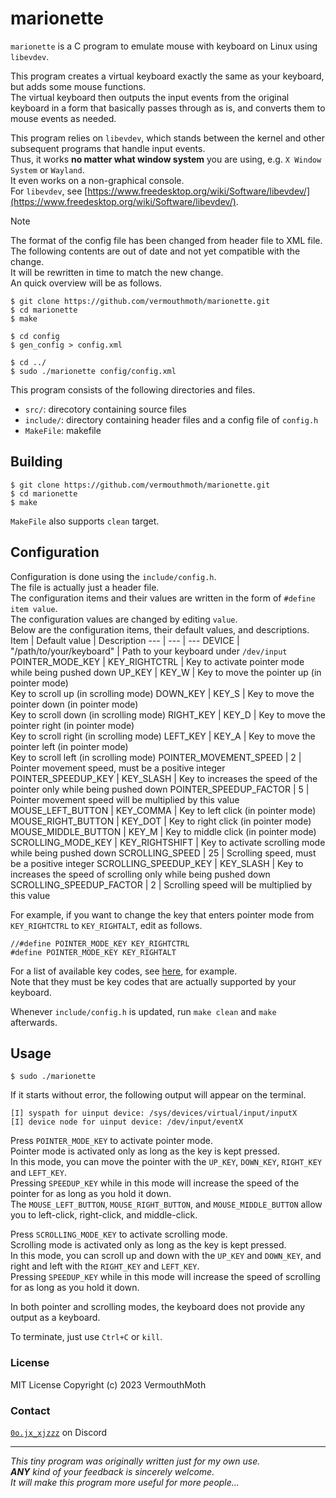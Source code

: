 # marionette
`marionette` is a C program to emulate mouse with keyboard on Linux using `libevdev`.

This program creates a virtual keyboard exactly the same as your keyboard, but adds some mouse functions.  
The virtual keyboard then outputs the input events from the original keyboard in a form that basically passes through as is, and converts them to mouse events as needed.

This program relies on `libevdev`, which stands between the kernel and other subsequent programs that handle input events.  
Thus, it works **no matter what window system** you are using, e.g. `X Window System` or `Wayland`.  
It even works on a non-graphical console.  
For `libevdev`, see [https://www.freedesktop.org/wiki/Software/libevdev/](https://www.freedesktop.org/wiki/Software/libevdev/).

> [!NOTE]  
> The format of the config file has been changed from header file to XML file.  
> The following contents are out of date and not yet compatible with the change.  
> It will be rewritten in time to match the new change.  
> An quick overview will be as follows.
> ```
> $ git clone https://github.com/vermouthmoth/marionette.git
> $ cd marionette
> $ make
>
> $ cd config
> $ gen_config > config.xml
>
> $ cd ../
> $ sudo ./marionette config/config.xml
> ```

This program consists of the following directories and files.
- `src/`: direcotory containing source files
- `include/`: directory containing header files and a config file of `config.h`
- `MakeFile`: makefile

## Building
```
$ git clone https://github.com/vermouthmoth/marionette.git
$ cd marionette
$ make
```
`MakeFile` also supports `clean` target.

## Configuration
Configuration is done using the `include/config.h`.  
The file is actually just a header file.  
The configuration items and their values are written in the form of `#define item value`.  
The configuration values are changed by editing `value`.  
Below are the configuration items, their default values, and descriptions.
Item | Default value | Description
--- | --- | ---
DEVICE | "/path/to/your/keyboard" | Path to your keyboard under `/dev/input`
POINTER_MODE_KEY | KEY_RIGHTCTRL | Key to activate pointer mode while being pushed down
UP_KEY | KEY_W | Key to move the pointer up (in pointer mode)<br>Key to scroll up (in scrolling mode)
DOWN_KEY | KEY_S | Key to move the pointer down (in pointer mode)<br>Key to scroll down (in scrolling mode)
RIGHT_KEY | KEY_D | Key to move the pointer right (in pointer mode)<br>Key to scroll right (in scrolling mode)
LEFT_KEY | KEY_A | Key to move the pointer left (in pointer mode)<br>Key to scroll left (in scrolling mode)
POINTER_MOVEMENT_SPEED | 2 | Pointer movement speed, must be a positive integer
POINTER_SPEEDUP_KEY | KEY_SLASH | Key to increases the speed of the pointer only while being pushed down
POINTER_SPEEDUP_FACTOR | 5 | Pointer movement speed will be multiplied by this value
MOUSE_LEFT_BUTTON | KEY_COMMA | Key to left click (in pointer mode)
MOUSE_RIGHT_BUTTON | KEY_DOT | Key to right click (in pointer mode)
MOUSE_MIDDLE_BUTTON | KEY_M | Key to middle click (in pointer mode)
SCROLLING_MODE_KEY | KEY_RIGHTSHIFT | Key to activate scrolling mode while being pushed down
SCROLLING_SPEED | 25 | Scrolling speed, must be a positive integer
SCROLLING_SPEEDUP_KEY | KEY_SLASH | Key to increases the speed of scrolling only while being pushed down
SCROLLING_SPEEDUP_FACTOR | 2 | Scrolling speed will be multiplied by this value

For example, if you want to change the key that enters pointer mode from `KEY_RIGHTCTRL` to `KEY_RIGHTALT`, edit as follows.
```
//#define POINTER_MODE_KEY KEY_RIGHTCTRL
#define POINTER_MODE_KEY KEY_RIGHTALT
```
For a list of available key codes, see [here](https://gitlab.freedesktop.org/libevdev/libevdev/-/blob/master/include/linux/linux/input-event-codes.h?ref_type=heads#L75), for example.  
Note that they must be key codes that are actually supported by your keyboard.

Whenever `include/config.h` is updated, run `make clean` and `make` afterwards.

## Usage
```
$ sudo ./marionette
```
If it starts without error, the following output will appear on the terminal.
```
[I] syspath for uinput device: /sys/devices/virtual/input/inputX
[I] device node for uinput device: /dev/input/eventX

```

Press `POINTER_MODE_KEY` to activate pointer mode.  
Pointer mode is activated only as long as the key is kept pressed.  
In this mode, you can move the pointer with the `UP_KEY`, `DOWN_KEY`, `RIGHT_KEY` and `LEFT_KEY`.  
Pressing `SPEEDUP_KEY` while in this mode will increase the speed of the pointer for as long as you hold it down.  
The `MOUSE_LEFT_BUTTON`, `MOUSE_RIGHT_BUTTON`, and `MOUSE_MIDDLE_BUTTON` allow you to left-click, right-click, and middle-click.

Press `SCROLLING_MODE_KEY` to activate scrolling mode.  
Scrolling mode is activated only as long as the key is kept pressed.  
In this mode, you can scroll up and down with the `UP_KEY` and `DOWN_KEY`, and right and left with the `RIGHT_KEY` and `LEFT_KEY`.  
Pressing `SPEEDUP_KEY` while in this mode will increase the speed of scrolling for as long as you hold it down.

In both pointer and scrolling modes, the keyboard does not provide any output as a keyboard.

To terminate, just use `Ctrl+C` or `kill`.

### License
MIT License Copyright (c) 2023 VermouthMoth

### Contact
[`0o.jx_xjzzz`](https://discordapp.com/users/1150388238037565541) on Discord
___
_This tiny program was originally written just for my own use._  
_**ANY** kind of your feedback is sincerely welcome._  
_It will make this program more useful for more people..._
